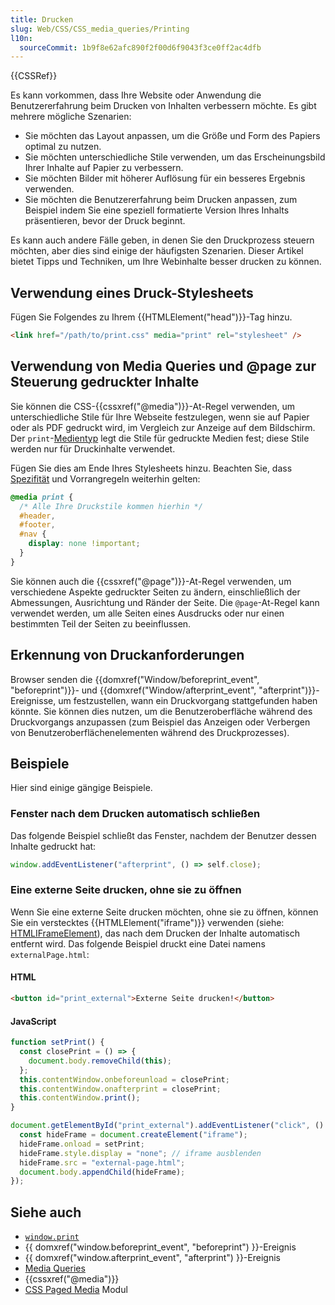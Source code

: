 ```yaml
---
title: Drucken
slug: Web/CSS/CSS_media_queries/Printing
l10n:
  sourceCommit: 1b9f8e62afc890f2f00d6f9043f3ce0ff2ac4dfb
---
```


{{CSSRef}}

Es kann vorkommen, dass Ihre Website oder Anwendung die Benutzererfahrung beim Drucken von Inhalten verbessern möchte. Es gibt mehrere mögliche Szenarien:

- Sie möchten das Layout anpassen, um die Größe und Form des Papiers optimal zu nutzen.
- Sie möchten unterschiedliche Stile verwenden, um das Erscheinungsbild Ihrer Inhalte auf Papier zu verbessern.
- Sie möchten Bilder mit höherer Auflösung für ein besseres Ergebnis verwenden.
- Sie möchten die Benutzererfahrung beim Drucken anpassen, zum Beispiel indem Sie eine speziell formatierte Version Ihres Inhalts präsentieren, bevor der Druck beginnt.

Es kann auch andere Fälle geben, in denen Sie den Druckprozess steuern möchten, aber dies sind einige der häufigsten Szenarien. Dieser Artikel bietet Tipps und Techniken, um Ihre Webinhalte besser drucken zu können.

## Verwendung eines Druck-Stylesheets

Fügen Sie Folgendes zu Ihrem {{HTMLElement("head")}}-Tag hinzu.

```html
<link href="/path/to/print.css" media="print" rel="stylesheet" />
```

## Verwendung von Media Queries und @page zur Steuerung gedruckter Inhalte

Sie können die CSS-{{cssxref("@media")}}-At-Regel verwenden, um unterschiedliche Stile für Ihre Webseite festzulegen, wenn sie auf Papier oder als PDF gedruckt wird, im Vergleich zur Anzeige auf dem Bildschirm. Der `print`-[Medientyp](/de/docs/Web/CSS/@media#media_types) legt die Stile für gedruckte Medien fest; diese Stile werden nur für Druckinhalte verwendet.

Fügen Sie dies am Ende Ihres Stylesheets hinzu. Beachten Sie, dass [Spezifität](/de/docs/Web/CSS/Specificity) und Vorrangregeln weiterhin gelten:

```css
@media print {
  /* Alle Ihre Druckstile kommen hierhin */
  #header,
  #footer,
  #nav {
    display: none !important;
  }
}
```

Sie können auch die {{cssxref("@page")}}-At-Regel verwenden, um verschiedene Aspekte gedruckter Seiten zu ändern, einschließlich der Abmessungen, Ausrichtung und Ränder der Seite. Die `@page`-At-Regel kann verwendet werden, um alle Seiten eines Ausdrucks oder nur einen bestimmten Teil der Seiten zu beeinflussen.

## Erkennung von Druckanforderungen

Browser senden die {{domxref("Window/beforeprint_event", "beforeprint")}}- und {{domxref("Window/afterprint_event", "afterprint")}}-Ereignisse, um festzustellen, wann ein Druckvorgang stattgefunden haben könnte. Sie können dies nutzen, um die Benutzeroberfläche während des Druckvorgangs anzupassen (zum Beispiel das Anzeigen oder Verbergen von Benutzeroberflächenelementen während des Druckprozesses).

## Beispiele

Hier sind einige gängige Beispiele.

### Fenster nach dem Drucken automatisch schließen

Das folgende Beispiel schließt das Fenster, nachdem der Benutzer dessen Inhalte gedruckt hat:

```js
window.addEventListener("afterprint", () => self.close);
```

### Eine externe Seite drucken, ohne sie zu öffnen

Wenn Sie eine externe Seite drucken möchten, ohne sie zu öffnen, können Sie ein verstecktes {{HTMLElement("iframe")}} verwenden (siehe: [HTMLIFrameElement](/de/docs/Web/API/HTMLIFrameElement)), das nach dem Drucken der Inhalte automatisch entfernt wird. Das folgende Beispiel druckt eine Datei namens `externalPage.html`:

#### HTML

```html
<button id="print_external">Externe Seite drucken!</button>
```

#### JavaScript

```js
function setPrint() {
  const closePrint = () => {
    document.body.removeChild(this);
  };
  this.contentWindow.onbeforeunload = closePrint;
  this.contentWindow.onafterprint = closePrint;
  this.contentWindow.print();
}

document.getElementById("print_external").addEventListener("click", () => {
  const hideFrame = document.createElement("iframe");
  hideFrame.onload = setPrint;
  hideFrame.style.display = "none"; // iframe ausblenden
  hideFrame.src = "external-page.html";
  document.body.appendChild(hideFrame);
});
```

## Siehe auch

- [`window.print`](/de/docs/Web/API/Window/print)
- {{ domxref("window.beforeprint_event", "beforeprint") }}-Ereignis
- {{ domxref("window.afterprint_event", "afterprint") }}-Ereignis
- [Media Queries](/de/docs/Web/CSS/CSS_media_queries/Using_media_queries)
- {{cssxref("@media")}}
- [CSS Paged Media](/de/docs/Web/CSS/CSS_paged_media) Modul
